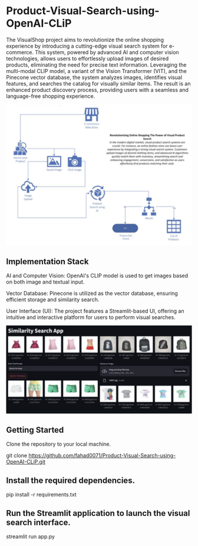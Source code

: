# Product-Visual-Search-using-OpenAI-CLiP

The VisualShop project aims to revolutionize the online shopping experience by introducing a cutting-edge visual search system for e-commerce. This system, powered by advanced AI and computer vision technologies, allows users to effortlessly upload images of desired products, eliminating the need for precise text information. Leveraging the multi-modal CLIP model, a variant of the Vision Transformer (VIT), and the Pinecone vector database, the system analyzes images, identifies visual features, and searches the catalog for visually similar items. The result is an enhanced product discovery process, providing users with a seamless and language-free shopping experience.

![Customer Journey](demo.png)

## Implementation Stack
AI and Computer Vision: OpenAI's CLIP model is used to get images based on both image and textual input.

Vector Database: Pinecone is utilized as the vector database, ensuring efficient storage and similarity search.

User Interface (UI): The project features a Streamlit-based UI, offering an intuitive and interactive platform for users to perform visual searches.

![Demo](ss.png)

## Getting Started
Clone the repository to your local machine.

git clone https://github.com/fahad0071/Product-Visual-Search-using-OpenAI-CLiP.git

## Install the required dependencies.

pip install -r requirements.txt

## Run the Streamlit application to launch the visual search interface.

streamlit run app.py




